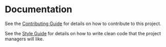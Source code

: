 # Documentation

See the [Contributing Guide](Contributing.md) for details on how to contribute
to this project.

See the [Style Guide](Style-Guide.md) for details on how to write clean code
that the project managers will like.
